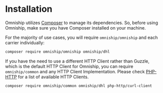 # Installation

Omniship utilizes [Composer](https://getcomposer.org/) to manage its dependencies. So, before using Omniship, make sure you have Composer installed on your machine.

For the majority of use cases, you will require `omniship/omniship` and each carrier individually:

```sh
composer require omniship/omniship omniship/dhl
```

If you have the need to use a different HTTP Client rather than Guzzle, which is the default HTTP Client for Omniship, you can require `omniship/common` and any HTTP Client Implementation. Please check [PHP-HTTP](http://docs.php-http.org/en/latest/clients.html) for a list of available HTTP Clients.

```sh
composer require omniship/common omniship/dhl php-http/curl-client
```

